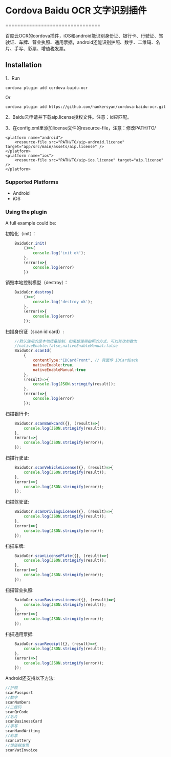 # Cordova Baidu OCR 文字识别插件
================================

百度云OCR的cordova插件，iOS和android能识别身份证、银行卡、行驶证、驾驶证、车牌、营业执照、通用票据，android还能识别护照、数字、二维码、名片、手写、彩票、增值税发票。


## Installation


1、Run

    cordova plugin add cordova-baidu-ocr

Or

    cordova plugin add https://github.com/hankersyan/cordova-baidu-ocr.git

2、Baidu云申请并下载aip.license授权文件。注意：id应匹配。

3、在config.xml里添加license文件的resource-file，注意：修改PATH/TO/

    <platform name="android">
        <resource-file src="PATH/TO/aip-android.license" target="app/src/main/assets/aip.license" />
    </platform>
    <platform name="ios">
        <resource-file src="PATH/TO/aip-ios.license" target="aip.license" />
    </platform>

### Supported Platforms

- Android
- iOS


### Using the plugin ###

A full example could be:

初始化（init）：
```js
    BaiduOcr.init(
        ()=>{
            console.log('init ok');
        },
        (error)=>{
            console.log(error)
        })
```
销毁本地控制模型（destroy）：
```js
    BaiduOcr.destroy(
        ()=>{
            console.log('destroy ok');
        },
        (error)=>{
            console.log(error)
        });
```
扫描身份证（scan id card）:
```js
    //默认使用的是本地质量控制，如果想使用拍照的方式，可以修改参数为
    //nativeEnable:false,nativeEnableManual:false
    BaiduOcr.scanId(
        {
            contentType:"IDCardFront", // 背面传 IDCardBack
            nativeEnable:true,
            nativeEnableManual:true
        },
        (result)=>{
            console.log(JSON.stringify(result));
        },
        (error)=>{
            console.log(error)
        });
```
扫描银行卡:
```js
    BaiduOcr.scanBankCard({}, (result)=>{
        console.log(JSON.stringify(result));
    },
    (error)=>{
        console.log(JSON.stringify(error));
    });
```
扫描行驶证:
```js
    BaiduOcr.scanVehicleLicense({}, (result)=>{
        console.log(JSON.stringify(result));
    },
    (error)=>{
        console.log(JSON.stringify(error));
    });
```
扫描驾驶证:
```js
    BaiduOcr.scanDrivingLicense({}, (result)=>{
        console.log(JSON.stringify(result));
    },
    (error)=>{
        console.log(JSON.stringify(error));
    });
```
扫描车牌:
```js
    BaiduOcr.scanLicensePlate({}, (result)=>{
        console.log(JSON.stringify(result));
    },
    (error)=>{
        console.log(JSON.stringify(error));
    });
```
扫描营业执照:
```js
    BaiduOcr.scanBusinessLicense({}, (result)=>{
        console.log(JSON.stringify(result));
    },
    (error)=>{
        console.log(JSON.stringify(error));
    });
```
扫描通用票据:
```js
    BaiduOcr.scanReceipt({}, (result)=>{
        console.log(JSON.stringify(result));
    },
    (error)=>{
        console.log(JSON.stringify(error));
    });
```
Android还支持以下方法:
```js
//护照
scanPassport
//数字
scanNumbers
//二维码
scanQrCode
//名片
scanBusinessCard
//手写
scanHandWriting
//彩票
scanLottery
//增值税发票
scanVatInvoice
```
